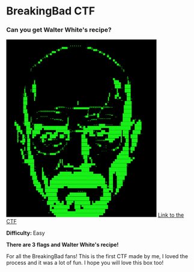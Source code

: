 
<h1>BreakingBad CTF</h1>
<h3>Can you get Walter White's recipe?</h3>
<img src=1.png width="400px"/>
<a href="https://drive.google.com/drive/u/0/folders/1WGTR_UqDbaJwvqNyQFF9r5HVnYhUHdds">Link to the CTF</a>
<p><b>Difficulty: </b> Easy</p>
<p><b>There are 3 flags and Walter White's recipe!</b></p>
<p>For all the BreakingBad fans! This is the first CTF made by me, I loved the process and it was a lot of fun. I hope you will love this box too!</p>

